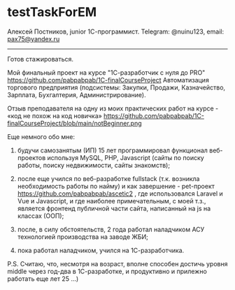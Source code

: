 # testTaskForEM
Алексей Постников, junior 1С-программист. Telegram: @nuinu123, email: pax75@yandex.ru

-----------------------------------------------------------------------------------------

Готов стажироваться.

Мой финальный проект на курсе "1С-разработчик с нуля до PRO"
https://github.com/pabpabpab/1C-finalCourseProject
Автоматизация торгового предприятия (подсистемы: Закупки, Продажи, Казначейство, Зарплата, Бухгалтерия, Администрирование).

Отзыв преподавателя на одну из моих практических работ на курсе - «код не похож на код новичка»
https://github.com/pabpabpab/1C-finalCourseProject/blob/main/notBeginner.png


Еще немного обо мне:

1) будучи самозанятым (ИП) 15 лет программировал функционал веб-проектов используя MySQL, PHP, Javascript (сайты по поиску работы, поиску недвижимости, сайты знакомств);

2) после еще учился по веб-разработке fullstack (т.к. возникла необходимость работы по найму) и как завершение - pet-проект https://github.com/pabpabpab/ascetic2 , где использовался Laravel и Vue и Javascript, и где наиболее примечательным, с моей т.з., является фронтенд публичной части сайта, написанный на js на классах (ООП);

3) поcле, в силу обстоятельств, 2 года работал наладчиком АСУ технологией производства на заводе ЖБИ;

4) пока работал наладчиком, учился на 1С-разработчика.


P.S. Считаю, что, несмотря на возраст, вполне способен достичь уровня middle через год-два в 1С-разработке, и продуктивно и прилежно работать еще лет 25 ...)
